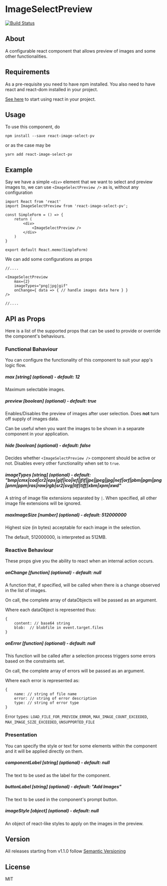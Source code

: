 # ImageSelectPreview

[![Build Status](https://travis-ci.org/cmdlucas/react-image-select-pv.svg?branch=master)](https://travis-ci.org/cmdlucas/react-image-select-pv)

## About

A configurable react component that allows preview of images and some other functionalities.

## Requirements

As a pre-requisite you need to have npm installed. You also need to have react and react-dom installed in your project. 

[See here](https://reactjs.org/) to start using react in your project.


## Usage
To use this component, do

```
npm install --save react-image-select-pv
```

or as the case may be

```
yarn add react-image-select-pv
```

## Example

Say we have a simple `<div>` element that we want to select and preview images to, we can use `<ImageSelectPreview />` as is, without any configuration

```
import React from 'react'
import ImageSelectPreview from 'react-image-select-pv';

const SimpleForm = () => {
    return (
        <div>
            <ImageSelectPreview />
        </div>
    )
}

export default React.memo(SimpleForm)

```

We can add some configurations as props

```
//....

<ImageSelectPreview 
    max={2}
    imageTypes="png|jpg|gif"
    onChange={ data => { // handle images data here } }
/>

//....

```

## API as Props

Here is a list of the supported props that can be used to provide or override  the component's behaviours.


### Functional Bahaviour

You can configure the functionality of this component to suit your app's logic flow.

##### max [string] (optional) - default: 12

Maximum selectable images.

##### preview [boolean] (optional) - default: true

Enables/Disables the preview of images after user selection. Does **not** turn off supply of images data.

Can be useful when you want the images to be shown in a separate component in your application.


##### hide [boolean] (optional) - default: false

Decides whether `<ImageSelectPreview />` component should be active or not. Disables every other functionality when set to `true`.

##### imageTypes [string] (optional) - default: "bmp|cmx|cod|cr2|eps|gif|ico|ief|jfif|jpe|jpeg|jpg|nef|orf|pbm|pgm|png|pnm|ppm|ras|raw|rgb|sr2|svg|tif|tiff|xbm|xpm|xwd"

A string of image file extensions separated by `|`. When specified, all other image file extensions will be ignored.

##### maxImageSize [number] (optional) - default: 512000000

Highest size (in bytes) acceptable for each image in the selection.

The default, 512000000, is interpreted as 512MB.


### Reactive Behaviour

These props give you the ability to react when an internal action occurs.

##### onChange [function] (optional) - default: null

A function that, if specified, will be called when there is a change observed in the list of images.

On call, the complete array of dataObjects will be passed as an argument.

Where each dataObject is represented thus:

```
{
    content: // base64 string
    blob:  // blobfile in event.target.files
}
```

##### onError [function] (optional) - default: null

This function will be called after a selection process triggers some errors based on the constraints set.

On call, the complete array of errors will be  passed as an argument.

Where each error is represented as:

```
{
    name: // string of file name
    error: // string of error description
    type: // string of error type
}
```
Error types: `LOAD_FILE_FOR_PREVIEW_ERROR`, `MAX_IMAGE_COUNT_EXCEEDED`, `MAX_IMAGE_SIZE_EXCEEDED`, `UNSUPPORTED_FILE`


### Presentation

You can specify the style or text for some elements within the component and it will be applied directly on them.

##### componentLabel [string] (optional) - default: null

The text to be used as the label for the component.

##### buttonLabel [string] (optional) - default: "Add Images"

The text to be used in the component's prompt button.

##### imageStyle [object] (optional) - default: null

An object of react-like styles to apply on the images in the preview.

## Version

All releases starting from v1.1.0 follow [Semantic Versioning](https://semver.org)

## License

MIT